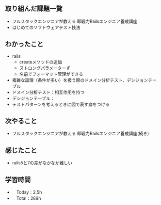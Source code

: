 ## 取り組んだ課題一覧
- フルスタックエンジニアが教える 即戦力Railsエンジニア養成講座
- はじめてのソフトウェアテスト技法

## わかったこと 
- rails
  - createメソッドの追加
  - ストロングパラメーターず
  - 名前でフォーマット管理ができる
- 複雑な論理（条件が多い）を扱う際のドメイン分析テスト、デシジョンテーブル
- ドメイン分析テスト：相互作用を持つ
- デシジョンテーブル：
- テストパターンを考えるときに図で表す癖をつける

## 次やること
- フルスタックエンジニアが教える 即戦力Railsエンジニア養成講座(続き)

## 感じたこと
- rails5と7の差がなかなか難しい

## 学習時間
- 　Today：2.5h
- 　Total：289h